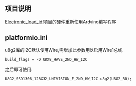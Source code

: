 ## 项目说明

[Electronic_load_idf](https://github.com/yyii-site/Electronic_load_idf)项目的硬件重新使用Arduino编写程序

## platformio.ini

u8g2库的I2C默认使用Wire,需增加此参数用以启用Wire1总线.

`build_flags = -D U8X8_HAVE_2ND_HW_I2C` 

之后即可使用:

`U8G2_SSD1306_128X32_UNIVISION_F_2ND_HW_I2C u8g2(U8G2_R0);`